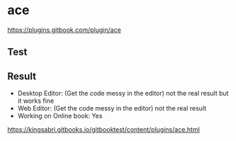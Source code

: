 # ace
https://plugins.gitbook.com/plugin/ace


## Test



## Result
- Desktop Editor: (Get the code messy in the editor) not the real result but it works fine
- Web Editor:  (Get the code messy in the editor)  not the real result 
- Working on Online book: Yes 

https://kingsabri.gitbooks.io/gitbooktest/content/plugins/ace.html